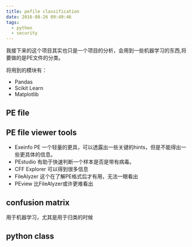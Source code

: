 ```yaml
---
title: pefile classification
date: 2016-08-26 09:49:46
tags:
  - python
  - security
---
```

我接下来的这个项目其实也只是一个项目的分析，会用到一些机器学习的东西,将要做的是PE文件的分类。

将用到的模块有：
- Pandas
- Scikit Learn
- Matplotlib

## PE file


## PE file viewer tools
- Exeinfo PE
一个轻量的更具，可以透露出一些关键的hints，但是不能得出一些更具体的信息。
- PEstudio
有助于快速判断一个样本是否是带有病毒。
- CFF Explorer
可以得到很多信息
- FileAlyzer
这个在了解PE格式后才有用，无法一眼看出
- PEview
比FileAlyzer或许更难看出


## confusion matrix
用于机器学习，尤其是用于归类的时候
## python class
